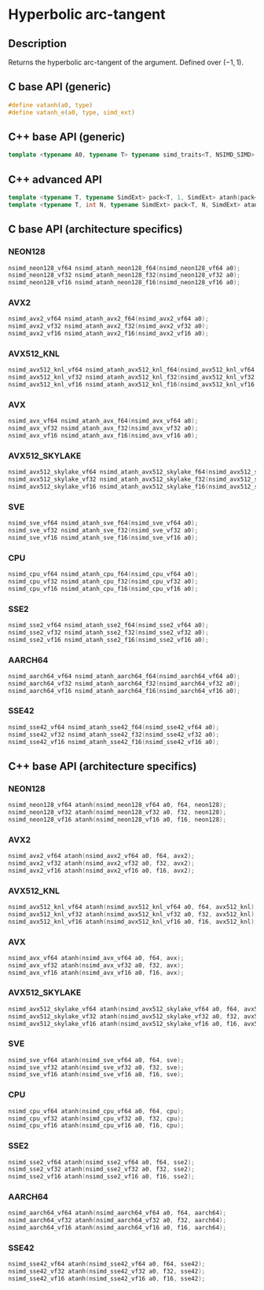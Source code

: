 <!--

Copyright (c) 2019 Agenium Scale

Permission is hereby granted, free of charge, to any person obtaining a copy
of this software and associated documentation files (the "Software"), to deal
in the Software without restriction, including without limitation the rights
to use, copy, modify, merge, publish, distribute, sublicense, and/or sell
copies of the Software, and to permit persons to whom the Software is
furnished to do so, subject to the following conditions:

The above copyright notice and this permission notice shall be included in all
copies or substantial portions of the Software.

THE SOFTWARE IS PROVIDED "AS IS", WITHOUT WARRANTY OF ANY KIND, EXPRESS OR
IMPLIED, INCLUDING BUT NOT LIMITED TO THE WARRANTIES OF MERCHANTABILITY,
FITNESS FOR A PARTICULAR PURPOSE AND NONINFRINGEMENT. IN NO EVENT SHALL THE
AUTHORS OR COPYRIGHT HOLDERS BE LIABLE FOR ANY CLAIM, DAMAGES OR OTHER
LIABILITY, WHETHER IN AN ACTION OF CONTRACT, TORT OR OTHERWISE, ARISING FROM,
OUT OF OR IN CONNECTION WITH THE SOFTWARE OR THE USE OR OTHER DEALINGS IN THE
SOFTWARE.

-->

# Hyperbolic arc-tangent

## Description

Returns the hyperbolic arc-tangent of the argument. Defined over $(-1, 1)$.

## C base API (generic)

```c
#define vatanh(a0, type)
#define vatanh_e(a0, type, simd_ext)
```

## C++ base API (generic)

```c++
template <typename A0, typename T> typename simd_traits<T, NSIMD_SIMD>::simd_vector atanh(A0 a0, T);
```

## C++ advanced API

```c++
template <typename T, typename SimdExt> pack<T, 1, SimdExt> atanh(pack<T, 1, SimdExt> const& a0);
template <typename T, int N, typename SimdExt> pack<T, N, SimdExt> atanh(pack<T, N, SimdExt> const& a0);
```

## C base API (architecture specifics)

### NEON128

```c
nsimd_neon128_vf64 nsimd_atanh_neon128_f64(nsimd_neon128_vf64 a0);
nsimd_neon128_vf32 nsimd_atanh_neon128_f32(nsimd_neon128_vf32 a0);
nsimd_neon128_vf16 nsimd_atanh_neon128_f16(nsimd_neon128_vf16 a0);
```

### AVX2

```c
nsimd_avx2_vf64 nsimd_atanh_avx2_f64(nsimd_avx2_vf64 a0);
nsimd_avx2_vf32 nsimd_atanh_avx2_f32(nsimd_avx2_vf32 a0);
nsimd_avx2_vf16 nsimd_atanh_avx2_f16(nsimd_avx2_vf16 a0);
```

### AVX512_KNL

```c
nsimd_avx512_knl_vf64 nsimd_atanh_avx512_knl_f64(nsimd_avx512_knl_vf64 a0);
nsimd_avx512_knl_vf32 nsimd_atanh_avx512_knl_f32(nsimd_avx512_knl_vf32 a0);
nsimd_avx512_knl_vf16 nsimd_atanh_avx512_knl_f16(nsimd_avx512_knl_vf16 a0);
```

### AVX

```c
nsimd_avx_vf64 nsimd_atanh_avx_f64(nsimd_avx_vf64 a0);
nsimd_avx_vf32 nsimd_atanh_avx_f32(nsimd_avx_vf32 a0);
nsimd_avx_vf16 nsimd_atanh_avx_f16(nsimd_avx_vf16 a0);
```

### AVX512_SKYLAKE

```c
nsimd_avx512_skylake_vf64 nsimd_atanh_avx512_skylake_f64(nsimd_avx512_skylake_vf64 a0);
nsimd_avx512_skylake_vf32 nsimd_atanh_avx512_skylake_f32(nsimd_avx512_skylake_vf32 a0);
nsimd_avx512_skylake_vf16 nsimd_atanh_avx512_skylake_f16(nsimd_avx512_skylake_vf16 a0);
```

### SVE

```c
nsimd_sve_vf64 nsimd_atanh_sve_f64(nsimd_sve_vf64 a0);
nsimd_sve_vf32 nsimd_atanh_sve_f32(nsimd_sve_vf32 a0);
nsimd_sve_vf16 nsimd_atanh_sve_f16(nsimd_sve_vf16 a0);
```

### CPU

```c
nsimd_cpu_vf64 nsimd_atanh_cpu_f64(nsimd_cpu_vf64 a0);
nsimd_cpu_vf32 nsimd_atanh_cpu_f32(nsimd_cpu_vf32 a0);
nsimd_cpu_vf16 nsimd_atanh_cpu_f16(nsimd_cpu_vf16 a0);
```

### SSE2

```c
nsimd_sse2_vf64 nsimd_atanh_sse2_f64(nsimd_sse2_vf64 a0);
nsimd_sse2_vf32 nsimd_atanh_sse2_f32(nsimd_sse2_vf32 a0);
nsimd_sse2_vf16 nsimd_atanh_sse2_f16(nsimd_sse2_vf16 a0);
```

### AARCH64

```c
nsimd_aarch64_vf64 nsimd_atanh_aarch64_f64(nsimd_aarch64_vf64 a0);
nsimd_aarch64_vf32 nsimd_atanh_aarch64_f32(nsimd_aarch64_vf32 a0);
nsimd_aarch64_vf16 nsimd_atanh_aarch64_f16(nsimd_aarch64_vf16 a0);
```

### SSE42

```c
nsimd_sse42_vf64 nsimd_atanh_sse42_f64(nsimd_sse42_vf64 a0);
nsimd_sse42_vf32 nsimd_atanh_sse42_f32(nsimd_sse42_vf32 a0);
nsimd_sse42_vf16 nsimd_atanh_sse42_f16(nsimd_sse42_vf16 a0);
```

## C++ base API (architecture specifics)

### NEON128

```c
nsimd_neon128_vf64 atanh(nsimd_neon128_vf64 a0, f64, neon128);
nsimd_neon128_vf32 atanh(nsimd_neon128_vf32 a0, f32, neon128);
nsimd_neon128_vf16 atanh(nsimd_neon128_vf16 a0, f16, neon128);
```

### AVX2

```c
nsimd_avx2_vf64 atanh(nsimd_avx2_vf64 a0, f64, avx2);
nsimd_avx2_vf32 atanh(nsimd_avx2_vf32 a0, f32, avx2);
nsimd_avx2_vf16 atanh(nsimd_avx2_vf16 a0, f16, avx2);
```

### AVX512_KNL

```c
nsimd_avx512_knl_vf64 atanh(nsimd_avx512_knl_vf64 a0, f64, avx512_knl);
nsimd_avx512_knl_vf32 atanh(nsimd_avx512_knl_vf32 a0, f32, avx512_knl);
nsimd_avx512_knl_vf16 atanh(nsimd_avx512_knl_vf16 a0, f16, avx512_knl);
```

### AVX

```c
nsimd_avx_vf64 atanh(nsimd_avx_vf64 a0, f64, avx);
nsimd_avx_vf32 atanh(nsimd_avx_vf32 a0, f32, avx);
nsimd_avx_vf16 atanh(nsimd_avx_vf16 a0, f16, avx);
```

### AVX512_SKYLAKE

```c
nsimd_avx512_skylake_vf64 atanh(nsimd_avx512_skylake_vf64 a0, f64, avx512_skylake);
nsimd_avx512_skylake_vf32 atanh(nsimd_avx512_skylake_vf32 a0, f32, avx512_skylake);
nsimd_avx512_skylake_vf16 atanh(nsimd_avx512_skylake_vf16 a0, f16, avx512_skylake);
```

### SVE

```c
nsimd_sve_vf64 atanh(nsimd_sve_vf64 a0, f64, sve);
nsimd_sve_vf32 atanh(nsimd_sve_vf32 a0, f32, sve);
nsimd_sve_vf16 atanh(nsimd_sve_vf16 a0, f16, sve);
```

### CPU

```c
nsimd_cpu_vf64 atanh(nsimd_cpu_vf64 a0, f64, cpu);
nsimd_cpu_vf32 atanh(nsimd_cpu_vf32 a0, f32, cpu);
nsimd_cpu_vf16 atanh(nsimd_cpu_vf16 a0, f16, cpu);
```

### SSE2

```c
nsimd_sse2_vf64 atanh(nsimd_sse2_vf64 a0, f64, sse2);
nsimd_sse2_vf32 atanh(nsimd_sse2_vf32 a0, f32, sse2);
nsimd_sse2_vf16 atanh(nsimd_sse2_vf16 a0, f16, sse2);
```

### AARCH64

```c
nsimd_aarch64_vf64 atanh(nsimd_aarch64_vf64 a0, f64, aarch64);
nsimd_aarch64_vf32 atanh(nsimd_aarch64_vf32 a0, f32, aarch64);
nsimd_aarch64_vf16 atanh(nsimd_aarch64_vf16 a0, f16, aarch64);
```

### SSE42

```c
nsimd_sse42_vf64 atanh(nsimd_sse42_vf64 a0, f64, sse42);
nsimd_sse42_vf32 atanh(nsimd_sse42_vf32 a0, f32, sse42);
nsimd_sse42_vf16 atanh(nsimd_sse42_vf16 a0, f16, sse42);
```